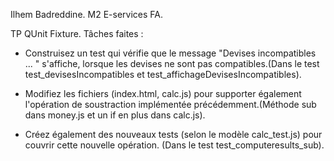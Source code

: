 Ilhem Badreddine.
M2 E-services FA.

TP QUnit Fixture.
Tâches faites :
- Construisez un test qui vérifie que le message "Devises incompatibles ... " s'affiche, lorsque les devises ne sont pas compatibles.(Dans le test test_devisesIncompatibles et test_affichageDevisesIncompatibles).

- Modifiez les fichiers (index.html, calc.js) pour supporter également l'opération de soustraction implémentée précédemment.(Méthode sub dans money.js et un if en plus dans calc.js).

- Créez également des nouveaux tests (selon le modèle calc_test.js) pour couvrir cette nouvelle opération. (Dans le test test_computeresults_sub).
